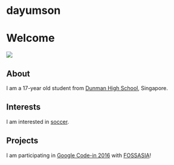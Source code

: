 # dayumson
<!DOCTYPE html>
<html>
  <head>
    <link rel="stylesheet" href="style.css" />
    <title>My Portfolio</title>
  </head>
  <body>
    <h1>Welcome</h1>
    <img src="photo.jpg" />
    <h2>About</h2>
    <p>I am a 17-year old student from <a href="http://www.dunmanhigh.moe.edu.sg">Dunman High School</a>, Singapore.</p>
    <h2>Interests</h2>
    <p>I am interested in <a href="http://www.espn.com/">soccer</a>.</p>
    <h2>Projects</h2>
    <p>I am participating in <a href="https://developers.google.com/open-source/gci/">Google Code-in 2016</a> with <a href="http://fossasia.org">FOSSASIA</a>!</p>
  </body>
</html>
